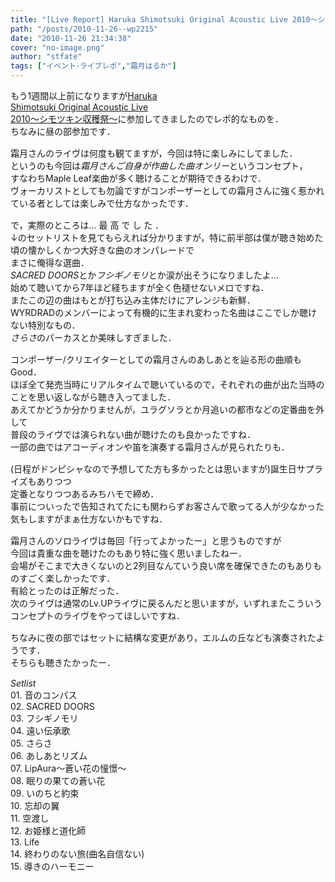 ```yaml
---
title: "[Live Report] Haruka Shimotsuki Original Acoustic Live 2010～シモツキン収穫祭～"
path: "/posts/2010-11-26--wp2215"
date: "2010-11-26 21:34:38"
cover: "no-image.png"
author: "stfate"
tags: ["イベント･ライブレポ","霜月はるか"]
---
```


<style type="text/css">
<!--
p {white-space: pre-wrap};
-->
</style>

もう1週間以上前になりますが<a href="http://shimotsukin.com/live/">Haruka Shimotsuki Original Acoustic Live 2010～シモツキン収穫祭～</a>に参加してきましたのでレポ的なものを．
ちなみに昼の部参加です．

<!--more-->
<p style="margin-top:15px">霜月さんのライヴは何度も観てますが，今回は特に楽しみにしてました．
というのも今回は<em>霜月さんご自身が作曲した曲オンリー</em>というコンセプト，
すなわちMaple Leaf楽曲が多く聴けることが期待できるわけで．
ヴォーカリストとしても勿論ですがコンポーザーとしての霜月さんに強く惹かれている者としては楽しみで仕方なかったです．</p>

<p style="margin-top:15px">で，実際のところは…<span class="red"> 最 高 で し た ．</span>
↓のセットリストを見てもらえれば分かりますが，特に前半部は僕が聴き始めた頃の懐かしくかつ大好きな曲のオンパレードで
まさに俺得な選曲．
<em>SACRED DOORS</em>とか<em>フシギノモリ</em>とか涙が出そうになりましたよ…
始めて聴いてから7年ほど経ちますが全く色褪せないメロですね．
またこの辺の曲はもとが打ち込み主体だけにアレンジも新鮮．
WYRDRADのメンバーによって有機的に生まれ変わった名曲はここでしか聴けない特別なもの．
<em>さらさ</em>のパーカスとか美味しすぎました．</p>

<p style="margin-top:15px">コンポーザー/クリエイターとしての霜月さんのあしあとを辿る形の曲順もGood．
ほぼ全て発売当時にリアルタイムで聴いているので，それぞれの曲が出た当時のことを思い返しながら聴き入ってました．
あえてかどうか分かりませんが，ユラグソラとか月追いの都市などの定番曲を外して
普段のライヴでは演られない曲が聴けたのも良かったですね．
一部の曲ではアコーディオンや笛を演奏する霜月さんが見られたりも．</p>

<p style="margin-top:15px">(日程がドンピシャなので予想してた方も多かったとは思いますが)誕生日サプライズもありつつ
定番となりつつあるみちハモで締め．
事前についったで告知されてたにも関わらずお客さんで歌ってる人が少なかった気もしますがまぁ仕方ないかもですね．</p>

<p style="margin-top:15px">霜月さんのソロライヴは毎回「行ってよかったー」と思うものですが
今回は貴重な曲を聴けたのもあり特に強く思いましたねー．
会場がそこまで大きくないのと2列目なんていう良い席を確保できたのもありものすごく楽しかったです．
有給とったのは正解だった．
次のライヴは通常のLv.UPライヴに戻るんだと思いますが，いずれまたこういうコンセプトのライヴをやってほしいですね．</p>

<p style="margin-top:15px">ちなみに夜の部ではセットに結構な変更があり，エルムの丘なども演奏されたようです．
そちらも聴きたかったー．</p>

<p style="margin-top:15px"><em>Setlist</em>
01. 音のコンパス 
02. SACRED DOORS 
03. フシギノモリ 
04. 遠い伝承歌 
05. さらさ 
06. あしあとリズム 
07. LipAura～蒼い花の憧憬～ 
08. 眠りの果ての蒼い花 
09. いのちと約束 
10. 忘却の翼 
11. 空渡し 
12. お姫様と道化師 
13. Life 
14. 終わりのない旅(曲名自信ない) 
15. 導きのハーモニー</p>